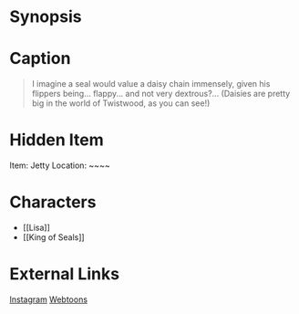 # Synopsis


# Caption
> I imagine a seal would value a daisy chain immensely, given his flippers being... flappy... and not very dextrous?... (Daisies are pretty big in the world of Twistwood, as you can see!)

# Hidden Item
Item: Jetty
Location: ~~~~

# Characters
* [[Lisa]]
* [[King of Seals]]

# External Links
[Instagram](https://www.instagram.com/p/CKC6wQ_jNyL/?igshid=YmMyMTA2M2Y=)
[Webtoons](https://www.webtoons.com/en/challenge/twistwood-tales/71-king-of-the-seals/viewer?title_no=344740&episode_no=77)